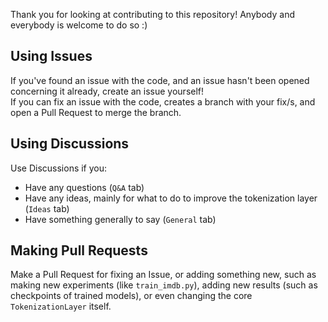Thank you for looking at contributing to this repository! Anybody and everybody is welcome to do so :)

## Using Issues
If you've found an issue with the code, and an issue hasn't been opened concerning it already, create an issue yourself!<br>
If you can fix an issue with the code, creates a branch with your fix/s, and open a Pull Request to merge the branch.

## Using Discussions
Use Discussions if you:
* Have any questions (`Q&A` tab)
* Have any ideas, mainly for what to do to improve the tokenization layer (`Ideas` tab)
* Have something generally to say (`General` tab)

## Making Pull Requests
Make a Pull Request for fixing an Issue, or adding something new, such as making new experiments (like `train_imdb.py`), 
adding new results (such as checkpoints of trained models), or even changing the core `TokenizationLayer` itself.
